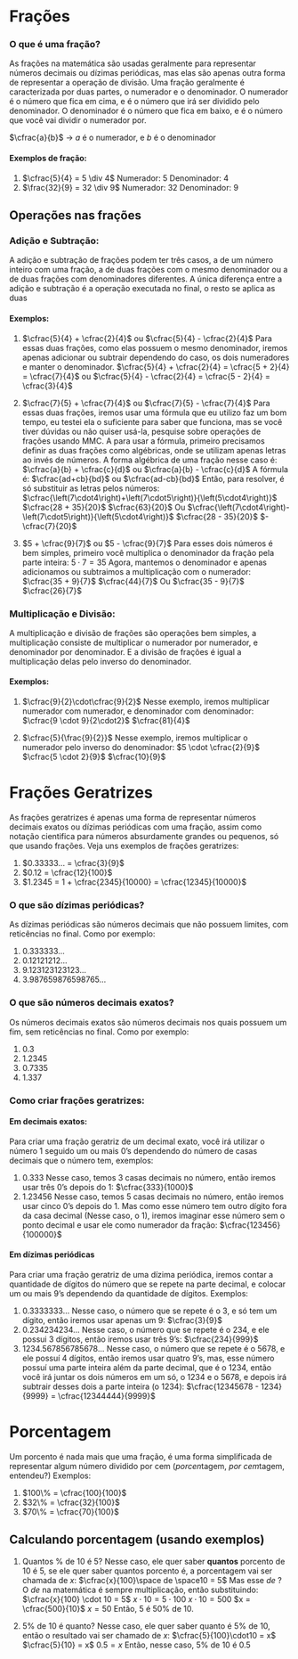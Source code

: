 # Frações
### O que é uma fração?
As frações na matemática são usadas geralmente para representar números decimais ou dízimas periódicas, mas elas são apenas outra forma de representar a operação de divisão. Uma fração geralmente é caracterizada por duas partes, o numerador e o denominador.
O numerador é o número que fica em cima, e é o número que irá ser dividido pelo denominador.
O denominador é o número que fica em baixo, e é o número que você vai dividir o numerador por.

$\cfrac{a}{b}$ -> $a$ é o numerador, e $b$ é o denominador
#### Exemplos de fração:
1. $\cfrac{5}{4} = 5 \div 4$
  Numerador: 5
  Denominador: 4
2. $\frac{32}{9} = 32 \div 9$
  Numerador: 32
  Denominador: 9
## Operações nas frações
### Adição e Subtração:
A adição e subtração de frações podem ter três casos, a de um número inteiro com uma fração, a de duas frações com o mesmo denominador ou a de duas frações com denominadores diferentes.
A única diferença entre a adição e subtração é a operação executada no final, o resto se aplica as duas
#### Exemplos:
1. $\cfrac{5}{4} + \cfrac{2}{4}$ ou $\cfrac{5}{4} - \cfrac{2}{4}$
  Para essas duas frações, como elas possuem o mesmo denominador, iremos apenas adicionar ou subtrair dependendo do caso, os dois numeradores e manter o denominador.
  $\cfrac{5}{4} + \cfrac{2}{4} = \cfrac{5 + 2}{4} = \cfrac{7}{4}$
  ou
  $\cfrac{5}{4} - \cfrac{2}{4} = \cfrac{5 - 2}{4} = \cfrac{3}{4}$
  
2. $\cfrac{7}{5} + \cfrac{7}{4}$ ou $\cfrac{7}{5} - \cfrac{7}{4}$
  Para essas duas frações, iremos usar uma fórmula que eu utilizo faz um bom tempo, eu testei ela o suficiente para saber que funciona, mas se você tiver dúvidas ou não quiser usá-la, pesquise sobre operações de frações usando MMC.
  A para usar a fórmula, primeiro precisamos definir as duas frações como algébricas, onde se utilizam apenas letras ao invés de números.
  A forma algébrica de uma fração nesse caso é: $\cfrac{a}{b} + \cfrac{c}{d}$ ou $\cfrac{a}{b} - \cfrac{c}{d}$
  A fórmula é: $\cfrac{ad+cb}{bd}$ ou $\cfrac{ad-cb}{bd}$
  Então, para resolver, é só substituir as letras pelos números:
  $\cfrac{\left(7\cdot4\right)+\left(7\cdot5\right)}{\left(5\cdot4\right)}$
  $\cfrac{28 + 35}{20}$
  $\cfrac{63}{20}$
  Ou
  $\cfrac{\left(7\cdot4\right)-\left(7\cdot5\right)}{\left(5\cdot4\right)}$
  $\cfrac{28 - 35}{20}$
  $-\cfrac{7}{20}$

3. $5 + \cfrac{9}{7}$ ou $5 - \cfrac{9}{7}$
  Para esses dois números é bem simples, primeiro você multiplica o denominador da fração pela parte inteira:
  $5 \cdot 7 = 35$
  Agora, mantemos o denominador e apenas adicionamos ou subtraimos a multiplicação com o numerador:
  $\cfrac{35 + 9}{7}$
  $\cfrac{44}{7}$
  Ou
  $\cfrac{35 - 9}{7}$
  $\cfrac{26}{7}$

### Multiplicação e Divisão:
A multiplicação e divisão de frações são operações bem simples, a multiplicação consiste de multiplicar o numerador por numerador, e denominador por denominador.
E a divisão de frações é igual a multiplicação delas pelo inverso do denominador.
#### Exemplos:
1. $\cfrac{9}{2}\cdot\cfrac{9}{2}$
  Nesse exemplo, iremos multiplicar numerador com numerador, e denominador com denominador:
  $\cfrac{9 \cdot 9}{2\cdot2}$
  $\cfrac{81}{4}$

2. $\cfrac{5}{\frac{9}{2}}$
  Nesse exemplo, iremos multiplicar o numerador pelo inverso do denominador:
  $5 \cdot \cfrac{2}{9}$
  $\cfrac{5 \cdot 2}{9}$
  $\cfrac{10}{9}$
# Frações Geratrizes
As frações geratrizes é apenas uma forma de representar números decimais exatos ou dízimas periódicas com uma fração, assim como notação cientifica para números absurdamente grandes ou pequenos, só que usando frações. Veja uns exemplos de frações geratrizes:
1. $0.33333... = \cfrac{3}{9}$
2. $0.12 = \cfrac{12}{100}$
3. $1.2345 = 1 + \cfrac{2345}{10000} = \cfrac{12345}{10000}$
### O que são dízimas periódicas?
As dízimas periódicas são números decimais que não possuem limites, com reticências no final. Como por exemplo:
1. $0.333333...$
2. $0.12121212...$
3. $9.123123123123...$
4. $3.987659876598765...$
### O que são números decimais exatos?
Os números decimais exatos são números decimais nos quais possuem um fim, sem reticências no final. Como por exemplo:
1. $0.3$
2. $1.2345$
3. $0.7335$
4. $1.337$
### Como criar frações geratrizes:
#### Em decimais exatos:
Para criar uma fração geratriz de um decimal exato, você irá utilizar o número $1$ seguido um ou mais $0$’s dependendo do número de casas decimais que o número tem, exemplos:
1. $0.333$
  Nesse caso, temos $3$ casas decimais no número, então iremos usar três $0$’s depois do $1$:
  $\cfrac{333}{1000}$
2. $1.23456$
  Nesse caso, temos $5$ casas decimais no número, então iremos usar cinco $0$’s depois do $1$. Mas como esse número tem outro dígito fora da casa decimal (Nesse caso, o $1$), iremos imaginar esse número sem o ponto decimal e usar ele como numerador da fração:
  $\cfrac{123456}{100000}$
#### Em dízimas periódicas
Para criar uma fração geratriz de uma dízima periódica, iremos contar a quantidade de dígitos do número que se repete na parte decimal, e colocar um ou mais $9$’s dependendo da quantidade de dígitos. Exemplos:
1. $0.3333333...$
  Nesse caso, o número que se repete é o $3$, e só tem um dígito, então iremos usar apenas um $9$: $\cfrac{3}{9}$
2. $0.234234234...$
  Nesse caso, o número que se repete é o $234$, e ele possui 3 dígitos, então iremos usar três $9$’s: $\cfrac{234}{999}$
3. $1234.567856785678...$
  Nesse caso, o número que se repete é o $5678$, e ele possuí 4 dígitos, então iremos usar quatro $9$’s, mas, esse número possuí uma parte inteira além da parte decimal, que é o $1234$, então você irá juntar os dois números em um só, o $1234$ e o $5678$, e depois irá subtrair desses dois a parte inteira (o $1234$):
  $\cfrac{12345678 - 1234}{9999} = \cfrac{12344444}{9999}$
# Porcentagem
Um porcento é nada mais que uma fração, é uma forma simplificada de representar algum número dividido por cem (*porcen*tagem, *por cem*tagem, entendeu?)
Exemplos:
1. $100\% = \cfrac{100}{100}$
2. $32\% = \cfrac{32}{100}$
3. $70\% = \cfrac{70}{100}$
## Calculando porcentagem (usando exemplos)
1. Quantos $\%$ de $10$ é $5$?
  Nesse caso, ele quer saber **quantos** porcento de $10$ é $5$, se ele quer saber quantos porcento é, a porcentagem vai ser chamada de $x$:
  $\cfrac{x}{100}\space de \space10 = 5$
  Mas esse $de$ ? O $de$ na matemática é sempre multiplicação, então substituindo:
  $\cfrac{x}{100} \cdot 10 = 5$
  $x \cdot 10 = 5 \cdot 100$
  $x \cdot 10 = 500$
  $x = \cfrac{500}{10}$
  $x = 50$
  Então, $5$ é $50\%$ de $10$.
  
2. $5\%$ de $10$ é quanto?
  Nesse caso, ele quer saber quanto é $5\%$ de $10$, então o resultado vai ser chamado de $x$:
  $\cfrac{5}{100}\cdot10 = x$
  $\cfrac{5}{10} = x$
  $0.5 = x$
  Então, nesse caso, $5\%$ de $10$ é $0.5$
